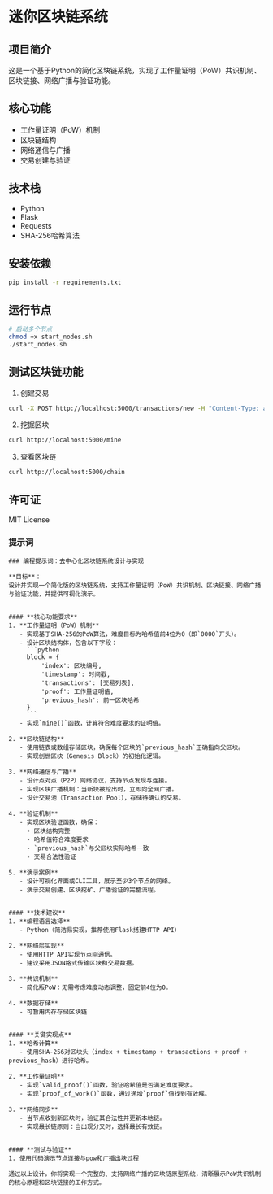 # 迷你区块链系统

## 项目简介
这是一个基于Python的简化区块链系统，实现了工作量证明（PoW）共识机制、区块链接、网络广播与验证功能。

## 核心功能
- 工作量证明（PoW）机制
- 区块链结构
- 网络通信与广播
- 交易创建与验证

## 技术栈
- Python
- Flask
- Requests
- SHA-256哈希算法

## 安装依赖
```bash
pip install -r requirements.txt
```

## 运行节点
```bash
# 启动多个节点
chmod +x start_nodes.sh
./start_nodes.sh
```

## 测试区块链功能
1. 创建交易
```bash
curl -X POST http://localhost:5000/transactions/new -H "Content-Type: application/json" -d '{"sender":"Alice", "recipient":"Bob", "amount":50}'
```

2. 挖掘区块
```bash
curl http://localhost:5000/mine
```

3. 查看区块链
```bash
curl http://localhost:5000/chain
```

## 许可证
MIT License 

### 提示词

```
### 编程提示词：去中心化区块链系统设计与实现

**目标**：  
设计并实现一个简化版的区块链系统，支持工作量证明（PoW）共识机制、区块链接、网络广播与验证功能，并提供可视化演示。


#### **核心功能要求**
1. **工作量证明（PoW）机制**  
   - 实现基于SHA-256的PoW算法，难度目标为哈希值前4位为0（即`0000`开头）。
   - 设计区块结构体，包含以下字段：  
     ```python
     block = {
         'index': 区块编号,
         'timestamp': 时间戳,
         'transactions': [交易列表],
         'proof': 工作量证明值,
         'previous_hash': 前一区块哈希
     }
     ```
   - 实现`mine()`函数，计算符合难度要求的证明值。

2. **区块链结构**  
   - 使用链表或数组存储区块，确保每个区块的`previous_hash`正确指向父区块。
   - 实现创世区块（Genesis Block）的初始化逻辑。

3. **网络通信与广播**  
   - 设计点对点（P2P）网络协议，支持节点发现与连接。
   - 实现区块广播机制：当新块被挖出时，立即向全网广播。
   - 设计交易池（Transaction Pool），存储待确认的交易。

4. **验证机制**  
   - 实现区块验证函数，确保：  
     - 区块结构完整
     - 哈希值符合难度要求
     - `previous_hash`与父区块实际哈希一致
     - 交易合法性验证

5. **演示案例**  
   - 设计可视化界面或CLI工具，展示至少3个节点的网络。
   - 演示交易创建、区块挖矿、广播验证的完整流程。


#### **技术建议**
1. **编程语言选择**  
   - Python（简洁易实现，推荐使用Flask搭建HTTP API）

2. **网络层实现**  
   - 使用HTTP API实现节点间通信。
   - 建议采用JSON格式传输区块和交易数据。

3. **共识机制**  
   - 简化版PoW：无需考虑难度动态调整，固定前4位为0。

4. **数据存储**  
   - 可暂用内存存储区块链


#### **关键实现点**
1. **哈希计算**  
   - 使用SHA-256对区块头（index + timestamp + transactions + proof + previous_hash）进行哈希。

2. **工作量证明**  
   - 实现`valid_proof()`函数，验证哈希值是否满足难度要求。
   - 实现`proof_of_work()`函数，通过递增`proof`值找到有效解。

3. **网络同步**  
   - 当节点收到新区块时，验证其合法性并更新本地链。
   - 实现最长链原则：当出现分叉时，选择最长有效链。


#### **测试与验证**
1. 使用代码演示节点连接与pow和广播出块过程

通过以上设计，你将实现一个完整的、支持网络广播的区块链原型系统，清晰展示PoW共识机制的核心原理和区块链接的工作方式。
```